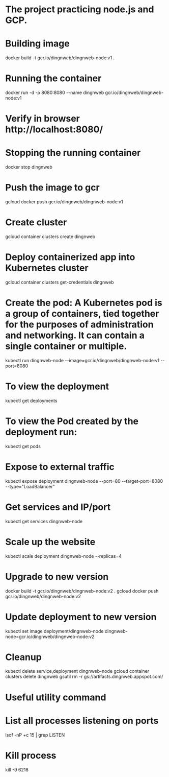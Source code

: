 # The project practicing node.js and GCP.

# Building image
docker build -t gcr.io/dingnweb/dingnweb-node:v1 .
# Running the container
docker run -d -p 8080:8080 --name dingnweb gcr.io/dingnweb/dingnweb-node:v1
# Verify in browser http://localhost:8080/
# Stopping the running container
docker stop dingnweb
# Push the image to gcr 
gcloud docker push gcr.io/dingnweb/dingnweb-node:v1

# Create cluster 
gcloud container clusters create dingnweb

# Deploy containerized app into Kubernetes cluster
gcloud container clusters get-credentials dingnweb

# Create the pod: A Kubernetes pod is a group of containers, tied together for the purposes of administration and networking. It can contain a single container or multiple.
kubectl run dingnweb-node --image=gcr.io/dingnweb/dingnweb-node:v1 --port=8080

# To view the deployment 
kubectl get deployments

# To view the Pod created by the deployment run:
kubectl get pods

# Expose to external traffic
kubectl expose deployment dingnweb-node --port=80 --target-port=8080 --type="LoadBalancer"

# Get services and IP/port
kubectl get services dingnweb-node

# Scale up the website
kubectl scale deployment dingnweb-node --replicas=4

# Upgrade to new version
docker build -t gcr.io/dingnweb/dingnweb-node:v2 .
gcloud docker push gcr.io/dingnweb/dingnweb-node:v2

# Update deployment to new version
kubectl set image deployment/dingnweb-node dingnweb-node=gcr.io/dingnweb/dingnweb-node:v2


# Cleanup
kubectl delete service,deployment dingnweb-node
gcloud container clusters delete dingnweb
gsutil rm -r gs://artifacts.dingnweb.appspot.com/


# Useful utility command
# List all processes listening on ports
lsof -nP +c 15 | grep LISTEN
# Kill process
kill -9 6218